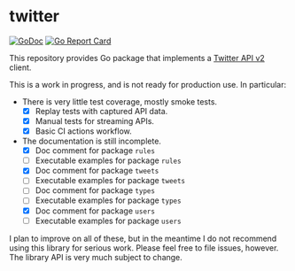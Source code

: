 # twitter

[![GoDoc](https://img.shields.io/static/v1?label=godoc&message=reference&color=blue)](https://pkg.go.dev/github.com/creachadair/twitter)
[![Go Report Card](https://goreportcard.com/badge/github.com/creachadair/twitter)](https://goreportcard.com/report/github.com/creachadair/twitter)

This repository provides Go package that implements a [Twitter API v2][tv2]
client.

This is a work in progress, and is not ready for production use. In particular:

- There is very little test coverage, mostly smoke tests.
  - [x] Replay tests with captured API data.
  - [x] Manual tests for streaming APIs.
  - [x] Basic CI actions workflow.

- The documentation is still incomplete.
  - [x] Doc comment for package `rules`
  - [ ] Executable examples for package `rules`
  - [x] Doc comment for package `tweets`
  - [ ] Executable examples for package `tweets`
  - [ ] Doc comment for package `types`
  - [ ] Executable examples for package `types`
  - [x] Doc comment for package `users`
  - [ ] Executable examples for package `users`

I plan to improve on all of these, but in the meantime I do not recommend using
this library for serious work. Please feel free to file issues, however.  The
library API is very much subject to change.

[tv2]: https://developer.twitter.com/en/docs/twitter-api/early-access
